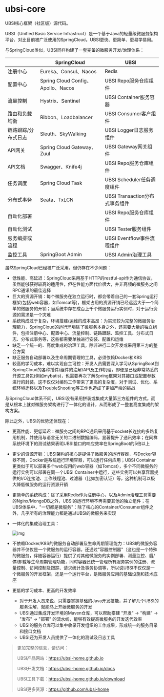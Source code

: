 # ubsi-core
UBSI核心框架（社区版）源代码。



UBSI（Unified Basic Service Infrastruct）是一个基于Java的轻量级微服务架构平台，对比目前被广泛使用的SpringCloud，UBSI更快、更简单、更易学易用。

与SpringCloud类似，UBSI同样构建了一套完备的微服务开发/治理体系：

|                     | SpringCloud                        | UBSI                           |
| ------------------- | ---------------------------------- | ------------------------------ |
| 注册中心            | Eureka、Consul、Nacos              | Redis                          |
| 配置中心            | Spring Cloud Config、Apollo、Nacos | UBSI Repo服务仓库组件          |
| 流量控制            | Hystrix、Sentinel                  | UBSI Container服务容器         |
| 路由和负载均衡      | Ribbon、Loadbalancer               | UBSI Consumer客户组件          |
| 链路跟踪/分布式日志 | Sleuth、SkyWalking                 | UBSI Logger日志服务组件        |
| API网关             | Spring Cloud Gateway、Zuul         | UBSI Gateway网关组件           |
| API文档             | Swagger、Knife4j                   | UBSI Repo服务仓库组件          |
| 任务调度            | Spring Cloud Task                  | UBSI Scheduler任务调度组件     |
| 分布式事务          | Seata、TxLCN                       | UBSI Transaction分布式事务组件 |
| 自动化部署          |                                    | UBSI Repo服务仓库组件          |
| 自动化测试          |                                    | UBSI Tester服务组件            |
| 服务编排或流程      |                                    | UBSI Eventflow事件流程组件     |
| 监控工具            | SpringBoot Admin                   | UBSI Admin治理工具             |



虽然SpringCloud已经被广泛采用，但仍存在不少问题：

- 低性能、高延迟：SpringCloud采用基于HTTP的restful-api作为通信协议，虽然能够获得较高的适用性，但在性能方面代价很大，并非高频的微服务之间RPC通讯的最佳选择
- 巨大的资源开销：每个微服务在独立运行时，都会带着自己的一套Spring运行框架(包括web容器，如Tomcat等)，框架占用的资源开销已经远远大于一个简单的微服务的开销；当系统中存在成百上千个微服务运行实例时，对于运行资源的需求是一个灾难
- 系统构成过于复杂，环境搭建/运维的成本高昂：为实现较为完整的微服务治理能力，SpringCloud的运行环境除了微服务本身之外，还需要大量的独立组件，包括注册中心、配置中心、流量控制、链路跟踪、监控工具、分布式日志、分布式事务等，这些都需要单独进行安装、配置和运维
- 缺乏一个统一的、高度集成的治理工具，除非进行二次开发或采用第三方的整合方案
- 缺乏服务自动部署以及生命周期管理的工具，必须依赖Docker和K8S
- 较高的学习成本，难以实现自主可控：开发人员需要深入学习从SpringBoot到SpringCloud的各种插件/组件的注解/API及工作机理，即便是已经非常熟悉的开源工具包(例如mybatis)，也需要再次了解Spring框架对其接口或配置参数进行的封装，这不仅仅对编码工作带来了更高的复杂度，对于测试、优化、系统环境迁移以及TroubleShooting等工作也造成了更加严峻的挑战



与SpringCloud体系不同，UBSI没有采用拼装或集成大量第三方组件的方式，而是从根本上就对微服务架构进行了一体化的设计，从而形成了一整套高度集成的架构方案。

除此之外，UBSI的优势还体现在：

- 更高性能、更低延迟：微服务之间的RPC通讯采用基于socket长连接的多路复用机制，并使用与语言无关的二进制数据编码，显著提升了通讯效率；在同样系统环境下的测试结果表明UBSI接口的响应效率在SpringBoot的5倍以上

- 更少的资源开销：UBSI架构的核心是提供了微服务的运行容器，与Docker容器不同，Docker是系统运行环境容器，可以运行任何应用；UBSI Container更类似于可以部署多个web应用的web容器（如Tomcat），多个不同微服务的运行实例可以部署在同一个UBSI Container中运行，这些实例可以共享容器提供的I/O连接池、工作线程池、过滤器（比如加密认证）等，这种机制可以极大降低微服务的运行资源开销

- 更简单的系统构成：除了采用Redis作为注册中心，以及Admin治理工具需要的Nginx/MongoDB之外，UBSI的运行环境不再需要其他的独立组件；在UBSI体系中，"一切都是微服务"：除了核心的Container/Consumer组件之外，几乎所有的治理能力都是通过UBSI的微服务来实现

- 一体化的集成治理工具：

  ![img](https://ubsi-home.github.io/docs/ubsi-admin.png)

- 不依赖Docker/K8S的微服务自动部署及生命周期管理能力：UBSI的微服务容器并不仅仅是一个微服务的运行容器，还通过"容器控制器"（这也是一个特殊的微服务，伴随容器运行）提供了对其他微服务的实例部署、测量监控、启/停/卸载等生命周期管理功能，同时容器还统一管理所有服务实例的注册、流量控制、访问控制及跟踪、请求统计及事务协调等，所以说UBSI不仅仅是一个微服务的开发框架，还是一个运行平台，是微服务应用的基础设施和技术底座

- 更低的学习成本、更高的开发效率

  - 对于开发人员来说，只需要掌握基础的Java开发技能，并了解几个UBSI的服务注解，就能马上开始微服务的开发
  - UBSI通过集成开发环境的Maven仓库，可以帮助搭建 "开发" -> "构建" -> "发布" -> "部署" 的流水线，能够有效提高微服务的开发迭代效率
  - UBSI的服务仓库可以集中收录开发组织的工作成果，形成统一的服务目录和接口文档
  - UBSI还为开发人员提供了一体化的测试及日志工具



> 更加完整的信息，请访问：
>
> UBSI产品网站：https://ubsi-home.github.io
>
> UBSI开发文档：https://ubsi-home.github.io/docs
>
> UBSI工具下载：https://ubsi-home.github.io/download
> 
> UBSI更多资源：https://github.com/ubsi-home

